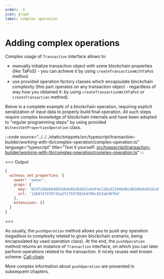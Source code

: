 ```yaml
---
order: -3
icon: graph
label: Complex operation
---
```


# Adding complex operations

Complex usage of `Transaction` interface allows to:
- manually initialize transaction object with some blockchain properties (like TaPoS) - you can achieve it by using `createTransactionWithTaPoS` method.
- use provided operation factory classes which encapsulate blockchain complexity (this part operates on any transaction object - regardless of way how you obtained it: by using `createTransactionWithTaPoS` or `createTransaction` method).

Below is a complete example of a blockchain operation, requiring explicit serialization of input data to properly build final operation. All such steps require complex knowledge of blockchain internals and have been adopted to "regular programming steps" by using provided `WitnessSetPropertiesOperation` class.

:::code source="../../../static/snippets/src/typescript/transaction-builder/working-with-tb/complex-operation/complex-operation.ts" language="typescript" title="Test it yourself: [src/typescript/transaction-builder/working-with-tb/complex-operation/complex-operation.ts](https://stackblitz.com/github/openhive-network/wax-doc-snippets?file=src%2Ftypescript%2Ftransaction-builder%2Fworking-with-tb%2Fcomplex-operation%2Fcomplex-operation.ts&startScript=test-tb-working-with-tb-complex-operation)" :::

=== Output

```javascript
{
  witness_set_properties: {
    owner: 'owner',
    props: {
      key: '02472d6eb6d691b6de8b103b51ebdf4e128a523946d8cd03d6ded91b1497ee2e83',
      url: '1368747470733a2f2f6578616d706c652e636f6d'
    },
    extensions: []
  }
}
```

===

As usually, the `pushOperation` method allows you to push any operation (regadless to complexity related to given blockchain scenario, being encapsulated by used operation class).
At the end, the `pushOperation` method returns an instance of `Transaction` interface, on which you can later perform operations related  to the transaction. It nicely reuses well known scheme: [Call-chain](https://refactoring.guru/design-patterns/chain-of-responsibility/typescript/example)

More complex information about `pushOperation` are presented in subsequent chapters.
